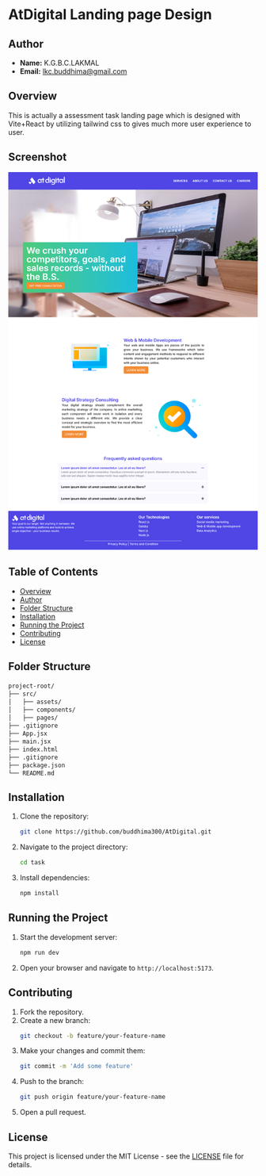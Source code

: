# AtDigital Landing page Design

## Author

- **Name:** K.G.B.C.LAKMAL
- **Email:** lkc.buddhima@gmail.com

## Overview

This is actually a assessment task landing page which is designed with Vite+React by utilizing tailwind css to gives much more user experience to user.

## Screenshot

![Landing Page Screenshot](task\screenshots\screenshot.png)

## Table of Contents

- [Overview](#overview)
- [Author](#author)
- [Folder Structure](#folder-structure)
- [Installation](#installation)
- [Running the Project](#running-the-project)
- [Contributing](#contributing)
- [License](#license)

## Folder Structure

```
project-root/
├── src/
│   ├── assets/
│   ├── components/
│   ├── pages/
├── .gitignore
├── App.jsx
├── main.jsx
├── index.html
├── .gitignore
├── package.json
└── README.md
```

## Installation

1. Clone the repository:
   ```sh
   git clone https://github.com/buddhima300/AtDigital.git
   ```
2. Navigate to the project directory:
   ```sh
   cd task
   ```
3. Install dependencies:
   ```sh
   npm install
   ```

## Running the Project

1. Start the development server:
   ```sh
   npm run dev
   ```
2. Open your browser and navigate to `http://localhost:5173`.

## Contributing

1. Fork the repository.
2. Create a new branch:
   ```sh
   git checkout -b feature/your-feature-name
   ```
3. Make your changes and commit them:
   ```sh
   git commit -m 'Add some feature'
   ```
4. Push to the branch:
   ```sh
   git push origin feature/your-feature-name
   ```
5. Open a pull request.

## License

This project is licensed under the MIT License - see the [LICENSE](LICENSE) file for details.
